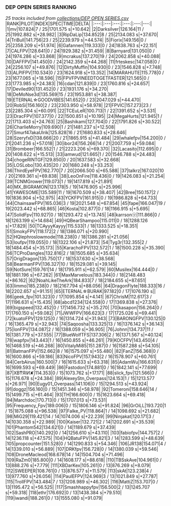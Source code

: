 ### DEP OPEN SERIES RANKING
*25 tracks included from [collections/DEP OPEN SERIES.csv](/collections/DEP%20OPEN%20SERIES.csv)*
|RANK|PILOT|INDEX|SPEC|TIME|DELTA|
|:---:|:---|:---:|:---:|:---:|---:|
|1|mv|107.824|7 / 25|1701.575 s|+10.642|
|2|Darksilver|126.164|11 / 25|1992.882 s|+28.982|
|3|RipDaLip|134.852|8 / 25|2134.083 s|+37.670|
|4|TriBull|141.756|23 / 25|2239.979 s|+44.574|
|5|Fiorix|149.156|0 / 25|2358.209 s|+51.974|
|6|Gafannen|119.333|0 / 24|1838.763 s|+22.151|
|7|CALFPV|128.641|0 / 24|1929.382 s|+31.459|
|8|Barnyard|131.050|0 / 24|1974.286 s|+33.868|
|9|mcrakus|137.270|19 / 24|2062.858 s|+40.088|
|10|DAFFPV|141.450|0 / 24|2142.359 s|+44.268|
|11|frteskesc|147.058|0 / 24|2256.107 s|+49.876|
|12|DirtyMuffin|104.930|0 / 23|1546.828 s|+7.748|
|13|ALPIFPV|110.534|0 / 23|1624.918 s|+13.352|
|14|MARAHUTE|115.778|0 / 23|1677.065 s|+18.596|
|15|FPVFPVINEEDTOGETFASTER|121.565|0 / 23|1773.985 s|+24.383|
|16|cdan|121.839|0 / 23|1760.816 s|+24.657|
|17|Deviled90|131.452|0 / 23|1931.176 s|+34.270|
|18|DeMoNse3d|135.569|15 / 23|1953.881 s|+38.387|
|19|ETERNAL☆GOODVIBES|141.652|0 / 23|2047.029 s|+44.470|
|20|RobSi|156.160|2 / 23|2303.950 s|+58.978|
|21|FPVlC|157.273|23 / 23|2285.304 s|+60.091|
|22|TCEuLeR|100.713|1 / 22|1391.652 s|+3.531|
|23|DracFPV|107.377|0 / 22|1500.851 s|+10.195|
|24|MegaHurts|121.945|1 / 22|1713.403 s|+24.763|
|25|Bashikami|127.704|0 / 22|1791.826 s|+30.522|
|26|CharlieMorry|109.690|1 / 21|1481.237 s|+12.508|
|27|Smurf47akaUlrik|125.828|16 / 21|1680.833 s|+28.646|
|28|SzeryfxD|138.666|20 / 21|1865.915 s|+41.484|
|29|whalefpv|154.200|0 / 21|2041.236 s|+57.018|
|30|ibor24|156.266|14 / 21|2007.759 s|+59.084|
|31|Brombeer|166.552|1 / 21|2223.206 s|+69.370|
|32|Lacasito|112.695|0 / 20|1408.622 s|+15.513|
|33|iamwud|121.665|1 / 20|1546.788 s|+24.483|
|34|chogeRINTGF|129.850|0 / 20|1637.583 s|+32.668|
|35|LOSLobo|130.435|20 / 20|1680.248 s|+33.253|
|36|ThirdEyeFPV|162.770|7 / 20|2066.500 s|+65.588|
|37|talkrz|167.020|10 / 20|2169.361 s|+69.838|
|38|LeoOnFire|118.436|0 / 19|1426.083 s|+21.254|
|39|TCNMGrower|119.073|1 / 19|1417.819 s|+21.891|
|40|MX_BIGRAMON|123.178|5 / 19|1476.905 s|+25.996|
|41|YAWESOME|135.589|11 / 19|1670.509 s|+38.407|
|42|Bree|150.157|2 / 19|1836.904 s|+52.975|
|43|YCKFPV|161.915|0 / 19|1986.828 s|+64.733|
|44|ChainsawFPV|165.036|3 / 19|2021.548 s|+67.854|
|45|fape|166.047|19 / 19|2023.442 s|+68.865|
|46|Kosta|102.877|0 / 18|1166.915 s|+5.695|
|47|SolidFpv|110.927|0 / 18|1293.472 s|+13.745|
|48|karrson㋡|111.866|0 / 18|1263.199 s|+14.684|
|49|HQBearShampoo|115.011|0 / 18|1288.126 s|+17.829|
|50|TCAyyyKayyy|115.533|1 / 18|1333.525 s|+18.351|
|51|SmokyFPV|118.172|2 / 18|1386.071 s|+20.990|
|52|HQlephroslowmode|118.238|0 / 18|1386.281 s|+21.056|
|53|loufpv|119.055|0 / 18|1322.106 s|+21.873|
|54|Tyg3r|132.355|2 / 18|1484.454 s|+35.173|
|55|KarachoFPV|132.572|1 / 18|1500.228 s|+35.390|
|56|TCProDangles|132.816|2 / 18|1505.685 s|+35.634|
|57|OrigDragon|135.750|17 / 18|1537.630 s|+38.568|
|58|BearmanFPV|136.327|10 / 18|1529.081 s|+39.145|
|59|NotSure|159.761|14 / 18|1795.911 s|+62.579|
|60|Musilex|164.444|0 / 18|1881.196 s|+67.262|
|61|MaxMarvelous|183.344|0 / 18|2148.483 s|+86.162|
|62|NoahLikeTheArk|184.833|7 / 18|2184.655 s|+87.651|
|63|limmo|185.238|0 / 18|2167.794 s|+88.056|
|64|DragonFlyte|188.333|16 / 18|2202.657 s|+91.151|
|65|ETERNAL☆BURAK|97.182|0 / 17|1076.190 s||
|66|geek_fpv|101.323|0 / 17|1095.854 s|+4.141|
|67|ChrisM|112.617|3 / 17|1196.631 s|+15.435|
|68|abcd1234|124.558|0 / 17|1369.838 s|+27.376|
|69|bigspeed|132.452|0 / 17|1456.732 s|+35.270|
|70|kasapon|156.264|0 / 17|1760.150 s|+59.082|
|71|JWWFPV|166.623|3 / 17|1725.026 s|+69.441|
|72|kuatoFPV|129.125|0 / 16|1314.724 s|+31.943|
|73|BARONGFPV|130.125|0 / 16|1365.479 s|+32.943|
|74|Saqoosha|133.325|13 / 16|1376.142 s|+36.143|
|75|IonFPV|134.087|2 / 16|1388.059 s|+36.905|
|76|Johnn|134.737|11 / 16|1381.779 s|+37.555|
|77|BlueWolfTFS|137.306|2 / 16|1371.567 s|+40.124|
|78|wapfpv|143.443|1 / 16|1450.855 s|+46.261|
|79|KOCFPV|143.450|4 / 16|1468.519 s|+46.268|
|80|VitalyMi85|151.287|0 / 16|1587.288 s|+54.105|
|81|BatmanFPV|152.662|8 / 16|1575.097 s|+55.480|
|82|FanZ|156.368|0 / 16|1600.866 s|+59.186|
|83|NicoFPV|157.943|2 / 16|1578.907 s|+60.761|
|84|CerbAirus|160.500|7 / 16|1615.633 s|+63.318|
|85|AdamWu|166.631|0 / 16|1699.593 s|+69.449|
|86|Fastodon|174.881|0 / 16|1842.141 s|+77.699|
|87|XB₸ЯIИ✘|114.353|0 / 15|1073.762 s|+17.171|
|88|slick_fpv|121.566|0 / 15|1176.678 s|+24.384|
|89|AlexeyStn_Overpass|124.153|1 / 15|1213.577 s|+26.971|
|90|Eugy01_Overpass|141.106|0 / 15|1294.513 s|+43.924|
|91|doggz|156.160|0 / 15|1451.346 s|+58.978|
|92|Tomeroni|158.646|14 / 15|1499.715 s|+61.464|
|93|TH|166.600|0 / 15|1623.664 s|+69.418|
|94|Marchdoc|170.713|0 / 15|1707.013 s|+73.531|
|95|Frequency_Fpv|189.006|0 / 15|1806.146 s|+91.824|
|96|GrOiLL|193.720|1 / 15|1875.088 s|+96.538|
|97|Falke_PV|118.864|1 / 14|1098.692 s|+21.682|
|98|MiG29|119.421|14 / 14|1074.006 s|+22.239|
|99|Ninjakat|120.171|3 / 14|1030.358 s|+22.989|
|100|Kaiser|132.721|2 / 14|1202.691 s|+35.539|
|101|Phantom542|134.621|0 / 14|1189.679 s|+37.439|
|102|SashPRO|140.292|0 / 14|1256.610 s|+43.110|
|103|fabiofpv|144.757|2 / 14|1236.118 s|+47.575|
|104|HQBatuFPV|145.821|3 / 14|1283.599 s|+48.639|
|105|propcounter|151.528|0 / 14|1290.833 s|+54.346|
|106|JR138|154.071|4 / 14|1339.010 s|+56.889|
|107|DRKfpv|156.728|0 / 14|1380.039 s|+59.546|
|108|DroneMacleod|168.678|14 / 14|1504.704 s|+71.496|
|109|RaZm0|185.800|0 / 14|1608.177 s|+88.618|
|110|TBSskAve|104.961|0 / 13|888.276 s|+7.779|
|111|XBDarKex|105.261|0 / 13|876.269 s|+8.079|
|112|SWEEPER|108.761|0 / 13|876.577 s|+11.579|
|113|skAt|123.238|4 / 13|977.760 s|+26.056|
|114|PaulEFPV|124.969|3 / 13|1021.849 s|+27.787|
|115|TrollFPV|143.484|7 / 13|1208.989 s|+46.302|
|116|MattiZ|153.707|0 / 13|1195.472 s|+56.525|
|117|Smashhappyfpv|156.500|2 / 13|1245.707 s|+59.318|
|118|ethr|176.692|0 / 13|1438.384 s|+79.510|
|119|iwandi|188.261|0 / 13|1555.080 s|+91.079|
